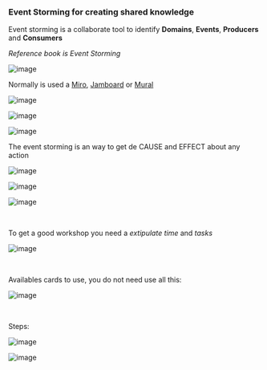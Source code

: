 ### Event Storming for creating shared knowledge

Event storming is a collaborate tool to identify **Domains**, **Events**, **Producers** and **Consumers**


_Reference book is Event Storming_

![image](https://user-images.githubusercontent.com/12099889/145877912-288caab8-f68c-4665-a80a-ce59b5ba0c03.png)


Normally is used a [Miro](https://miro.com/), [Jamboard](jamboard.google.com) or [Mural](https://www.mural.co/)

![image](https://user-images.githubusercontent.com/12099889/145877466-6f7d0093-5354-4f61-befe-ca4425eedd33.png)

![image](https://user-images.githubusercontent.com/12099889/145877493-e321b5c5-fdaa-4781-b327-abe847e1ac88.png)

![image](https://user-images.githubusercontent.com/12099889/145877507-a0d34fbe-3e74-419b-91c1-9e759ec76916.png)



The event storming is an way to get de CAUSE and EFFECT about any action

![image](https://user-images.githubusercontent.com/12099889/145878893-b2492234-a1aa-4a56-950d-c025cc6a4932.png)

![image](https://user-images.githubusercontent.com/12099889/145878929-1219cba5-264e-4395-b54d-f82d4310df62.png)

![image](https://user-images.githubusercontent.com/12099889/145878874-39a092c7-c115-421f-936c-8e1f8e428394.png)

<br>

To get a good workshop you need a _extipulate time_ and _tasks_

![image](https://user-images.githubusercontent.com/12099889/145879468-b6c04522-72f6-44d2-8637-29ef1e9175ad.png)

<br>

Availables cards to use, you do not need use all this:

![image](https://user-images.githubusercontent.com/12099889/145880209-efb22af3-135f-46a1-91b6-0351237f7173.png)

<br>

Steps:

![image](https://user-images.githubusercontent.com/12099889/145880238-12f06ac5-e79e-4fe6-bee0-21d6f41b0670.png)

![image](https://user-images.githubusercontent.com/12099889/145880261-10cd4237-2cf9-41f1-bced-adee745099a2.png)






